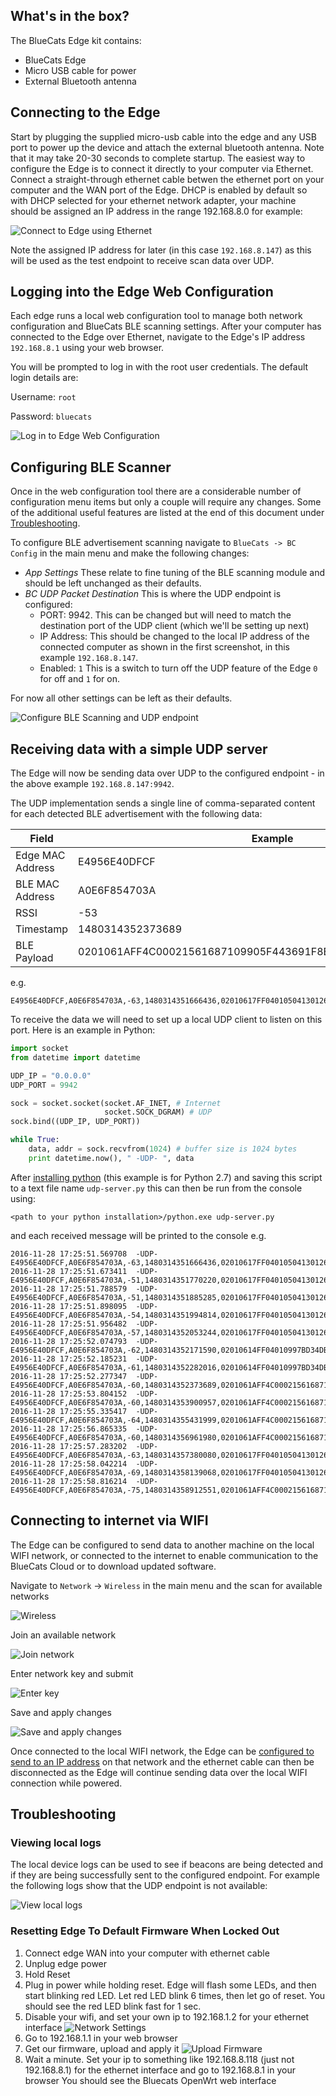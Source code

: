 
## What's in the box?

The BlueCats Edge kit contains:

- BlueCats Edge
- Micro USB cable for power
- External Bluetooth antenna

## Connecting to the Edge

Start by plugging the supplied micro-usb cable into the edge and any USB port to power up the device and attach the external bluetooth antenna. Note that it may take 20-30 seconds to complete startup. The easiest way to configure the Edge is to connect it directly to your computer via Ethernet. Connect a straight-through ethernet cable betwen the ethernet port on your computer and the WAN port of the Edge. DHCP is enabled by default so with DHCP selected for your ethernet network adapter, your machine should be assigned an IP address in the range 192.168.8.0 for example:

![Connect to Edge using Ethernet](https://s3.amazonaws.com/bluecats-downloads/documentation/bluecats-edge-getting-started/010-Connect.png "Connect with Ethernet")

Note the assigned IP address for later (in this case `192.168.8.147`) as this will be used as the test endpoint to receive scan data over UDP.

## Logging into the Edge Web Configuration

Each edge runs a local web configuration tool to manage both network configuration and BlueCats BLE scanning settings. After your computer has connected to the Edge over Ethernet, navigate to the Edge's IP address `192.168.8.1` using your web browser.

You will be prompted to log in with the root user credentials. The default login details are:

Username: `root`

Password: `bluecats`

![Log in to Edge Web Configuration](https://s3.amazonaws.com/bluecats-downloads/documentation/bluecats-edge-getting-started/020-Login.png "Log in")

## Configuring BLE Scanner

Once in the web configuration tool there are a considerable number of configuration menu items but only a couple will require any changes. Some of the additional useful features are listed at the end of this document under [Troubleshooting](#troubleshooting).

To configure BLE advertisement scanning navigate to `BlueCats -> BC Config` in the main menu and make the following changes:

- *App Settings* These relate to fine tuning of the BLE scanning module and should be left unchanged as their defaults.
- *BC UDP Packet Destination* This is where the UDP endpoint is configured:
  - PORT: 9942. This can be changed but will need to match the destination port of the UDP client (which we'll be setting up next)
  - IP Address: This should be changed to the local IP address of the connected computer as shown in the first screenshot, in this example `192.168.8.147`.
  - Enabled: `1` This is a switch to turn off the UDP feature of the Edge `0` for off and `1` for on.
  
For now all other settings can be left as their defaults.

![Configure BLE Scanning and UDP endpoint](https://s3.amazonaws.com/bluecats-downloads/documentation/bluecats-edge-getting-started/030-ConfigureScanAndUDP.png "Configure BLE Scanning")

## Receiving data with a simple UDP server

The Edge will now be sending data over UDP to the configured endpoint - in the above example `192.168.8.147:9942`. 

The UDP implementation sends a single line of comma-separated content for each detected BLE advertisement with the following data:

| Field            | Example
| ---              | ---
| Edge MAC Address | E4956E40DFCF
| BLE MAC Address  | A0E6F854703A
| RSSI             | -53
| Timestamp        | 1480314352373689
| BLE Payload      | 0201061AFF4C00021561687109905F443691F8E602F514C96D00040F82BD

e.g. 
```
E4956E40DFCF,A0E6F854703A,-63,1480314351666436,02010617FF0401050413012600040F82BD640391F8E602F514C96D0302C4FE
```

To receive the data we will need to set up a local UDP client to listen on this port. Here is an example in Python:

```python
import socket
from datetime import datetime

UDP_IP = "0.0.0.0"
UDP_PORT = 9942

sock = socket.socket(socket.AF_INET, # Internet
                     socket.SOCK_DGRAM) # UDP
sock.bind((UDP_IP, UDP_PORT))

while True:
    data, addr = sock.recvfrom(1024) # buffer size is 1024 bytes
    print datetime.now(), " -UDP- ", data
```
After [installing python](https://www.python.org/downloads/) (this example is for Python 2.7) and saving this script to a text file name `udp-server.py` this can then be run from the console using:

`<path to your python installation>/python.exe udp-server.py`

and each received message will be printed to the console e.g.

```
2016-11-28 17:25:51.569708  -UDP-  E4956E40DFCF,A0E6F854703A,-63,1480314351666436,02010617FF0401050413012600040F82BD640391F8E602F514C96D0302C4FE
2016-11-28 17:25:51.673411  -UDP-  E4956E40DFCF,A0E6F854703A,-51,1480314351770220,02010617FF0401050413012600040F82BD640391F8E602F514C96D0302C4FE
2016-11-28 17:25:51.788579  -UDP-  E4956E40DFCF,A0E6F854703A,-51,1480314351885285,02010617FF0401050413012600040F82BD640391F8E602F514C96D0302C4FE
2016-11-28 17:25:51.898095  -UDP-  E4956E40DFCF,A0E6F854703A,-54,1480314351994814,02010617FF0401050413012600040F82BD640391F8E602F514C96D0302C4FE
2016-11-28 17:25:51.956482  -UDP-  E4956E40DFCF,A0E6F854703A,-57,1480314352053244,02010617FF0401050413012600040F82BD640391F8E602F514C96D0302C4FE
2016-11-28 17:25:52.074793  -UDP-  E4956E40DFCF,A0E6F854703A,-62,1480314352171590,02010614FF04010997BD34DB5E40A7346BC6F681F1D3D50A
2016-11-28 17:25:52.185231  -UDP-  E4956E40DFCF,A0E6F854703A,-61,1480314352282016,02010614FF04010997BD34DB5E40A7346BC6F681F1D3D50A
2016-11-28 17:25:52.277347  -UDP-  E4956E40DFCF,A0E6F854703A,-60,1480314352373689,0201061AFF4C00021561687109905F443691F8E602F514C96D00040F82BD
2016-11-28 17:25:53.804152  -UDP-  E4956E40DFCF,A0E6F854703A,-60,1480314353900957,0201061AFF4C00021561687109905F443691F8E602F514C96D00040F82BD
2016-11-28 17:25:55.335417  -UDP-  E4956E40DFCF,A0E6F854703A,-64,1480314355431999,0201061AFF4C00021561687109905F443691F8E602F514C96D00040F82BD
2016-11-28 17:25:56.865335  -UDP-  E4956E40DFCF,A0E6F854703A,-60,1480314356961980,0201061AFF4C00021561687109905F443691F8E602F514C96D00040F82BD
2016-11-28 17:25:57.283202  -UDP-  E4956E40DFCF,A0E6F854703A,-63,1480314357380080,02010617FF0401050413012600040F82BD640391F8E602F514C96D0302C4FE
2016-11-28 17:25:58.042214  -UDP-  E4956E40DFCF,A0E6F854703A,-69,1480314358139068,02010617FF0401050413012600040F82BD640391F8E602F514C96D0302C4FE
2016-11-28 17:25:58.816214  -UDP-  E4956E40DFCF,A0E6F854703A,-75,1480314358912551,0201061AFF4C00021561687109905F443691F8E602F514C96D00040F82BD
```
## Connecting to internet via WIFI

The Edge can be configured to send data to another machine on the local WIFI network, or connected to the internet to enable communication to the BlueCats Cloud or to download updated software.

Navigate to `Network` -> `Wireless` in the main menu and the scan for available networks

![Wireless](https://s3.amazonaws.com/bluecats-downloads/documentation/bluecats-edge-getting-started/070-ConfigureWireless.png "Wireless")

Join an available network

![Join network](https://s3.amazonaws.com/bluecats-downloads/documentation/bluecats-edge-getting-started/070-ConfigureWireless-2.png "Join network")

Enter network key and submit

![Enter key](https://s3.amazonaws.com/bluecats-downloads/documentation/bluecats-edge-getting-started/070-ConfigureWireless-3.png "Enter key")

Save and apply changes

![Save and apply changes](https://s3.amazonaws.com/bluecats-downloads/documentation/bluecats-edge-getting-started/070-ConfigureWireless-4.png "Save and apply")

Once connected to the local WIFI network, the Edge can be [configured to send to an IP address](#configuring-ble-scanner) on that network and the ethernet cable can then be disconnected as the Edge will continue sending data over the local WIFI connection while powered.

## Troubleshooting

### Viewing local logs

The local device logs can be used to see if beacons are being detected and if they are being successfully sent to the configured endpoint. For example the following logs show that the UDP endpoint is not available:

![View local logs](https://s3.amazonaws.com/bluecats-downloads/documentation/bluecats-edge-getting-started/050-View-Logs.png "View Logs")

### Resetting Edge To Default Firmware When Locked Out
1. Connect edge WAN into your computer with ethernet cable
2. Unplug edge power
3. Hold Reset
4. Plug in power while holding reset. Edge will flash some LEDs, and then start blinking red LED. Let red LED blink 6 times, then let go of reset. You should see the red LED blink fast for 1 sec.
5. Disable your wifi, and set your own ip to 192.168.1.2 for your ethernet interface
![Network Settings](https://s3.amazonaws.com/bluecats-downloads/documentation/bluecats-edge-getting-started/network-settings.jpg "Network Settings")
6. Go to 192.168.1.1 in your web browser
7. Get our firmware, upload and apply it
![Upload Firmware](https://s3.amazonaws.com/bluecats-downloads/documentation/bluecats-edge-getting-started/upload-firmware-pic.jpg "Upload Firmware")
8. Wait a minute. Set your ip to something like 192.168.8.118 (just not 192.168.8.1) for the ethernet interface and go to 192.168.8.1 in your browser You should see the Bluecats OpenWrt web interface
